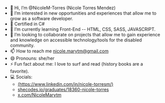 - 👋 Hi, I’m @NicoleM-Torres (Nicole Torres Mendez)
- 👀 I’m interested in new opportunities and experiences that allow me to grow as a software developer.
- 📜 Certified in C#
- 🌱 I’m currently learning Front-End -- HTML, CSS, SASS, JAVASCRIPT.
- 💞️ I’m looking to collaborate on projects that allow me to gain experience and knowledge on accessible technology/tools for the disabled community.
- 📫 How to reach me nicole.marytm@gmail.com
- 😄 Pronouns: she/her
- ⚡ Fun fact about me: I love to surf and read (history books are a favorite). 
- 💻 Socials:
    * [(https://www.linkedin.com/in/nicole-torresm/)](https://www.linkedin.com/in/nicole-torresm/)
    * [shecodes.io/graduates/18360-nicole-torres](https://www.shecodes.io/graduates/18360-nicole-torres)
    * [x.com/NicoleMarytm](https://x.com/NicoleMarytm)
    
    
